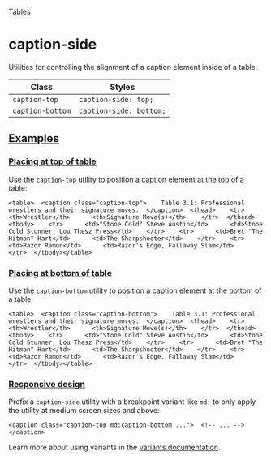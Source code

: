 Tables

# caption-side

Utilities for controlling the alignment of a caption element inside of a table.

| Class            | Styles                  |
| ---------------- | ----------------------- |
| `caption-top`    | `caption-side: top;`    |
| `caption-bottom` | `caption-side: bottom;` |

## [Examples](#examples)

### [Placing at top of table](#placing-at-top-of-table)

Use the `caption-top` utility to position a caption element at the top of a table:

```
<table>  <caption class="caption-top">    Table 3.1: Professional wrestlers and their signature moves.  </caption>  <thead>    <tr>      <th>Wrestler</th>      <th>Signature Move(s)</th>    </tr>  </thead>  <tbody>    <tr>      <td>"Stone Cold" Steve Austin</td>      <td>Stone Cold Stunner, Lou Thesz Press</td>    </tr>    <tr>      <td>Bret "The Hitman" Hart</td>      <td>The Sharpshooter</td>    </tr>    <tr>      <td>Razor Ramon</td>      <td>Razor's Edge, Fallaway Slam</td>    </tr>  </tbody></table>
```

### [Placing at bottom of table](#placing-at-bottom-of-table)

Use the `caption-bottom` utility to position a caption element at the bottom of a table:

```
<table>  <caption class="caption-bottom">    Table 3.1: Professional wrestlers and their signature moves.  </caption>  <thead>    <tr>      <th>Wrestler</th>      <th>Signature Move(s)</th>    </tr>  </thead>  <tbody>    <tr>      <td>"Stone Cold" Steve Austin</td>      <td>Stone Cold Stunner, Lou Thesz Press</td>    </tr>    <tr>      <td>Bret "The Hitman" Hart</td>      <td>The Sharpshooter</td>    </tr>    <tr>      <td>Razor Ramon</td>      <td>Razor's Edge, Fallaway Slam</td>    </tr>  </tbody></table>
```

### [Responsive design](#responsive-design)

Prefix a `caption-side` utility with a breakpoint variant like `md:` to only apply the utility at medium screen sizes and above:

```
<caption class="caption-top md:caption-bottom ...">  <!-- ... --></caption>
```

Learn more about using variants in the [variants documentation](/docs/hover-focus-and-other-states).
